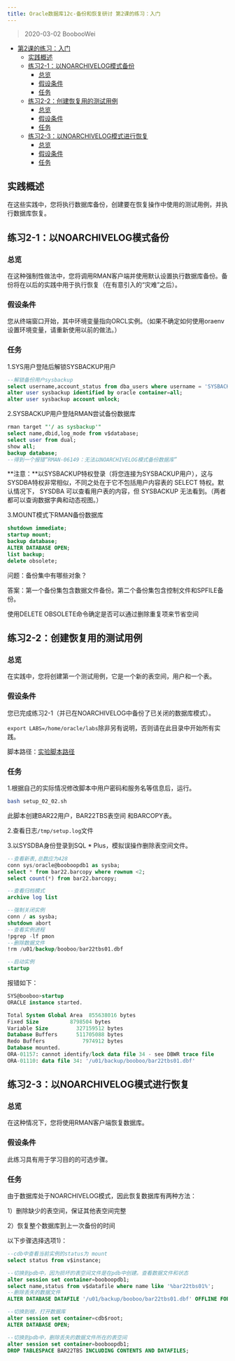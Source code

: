 ```yaml
---
title: Oracle数据库12c-备份和恢复研讨 第2课的练习：入门
---
```


> 2020-03-02 BoobooWei

<!-- MDTOC maxdepth:6 firsth1:1 numbering:0 flatten:0 bullets:1 updateOnSave:1 -->

- [第2课的练习：入门](#第2课的练习：入门)
  - [实践概述](#实践概述)
  - [练习2-1：以NOARCHIVELOG模式备份](#练习2-1：以noarchivelog模式备份)
    - [总览](#总览)
    - [假设条件](#假设条件)
    - [任务](#任务)
  - [练习2-2：创建恢复用的测试用例](#练习2-2：创建恢复用的测试用例)
    - [总览](#总览)
    - [假设条件](#假设条件)
    - [任务](#任务)
  - [练习2-3：以NOARCHIVELOG模式进行恢复](#练习2-3：以noarchivelog模式进行恢复)
    - [总览](#总览)
    - [假设条件](#假设条件)
    - [任务](#任务)

<!-- /MDTOC -->

## 实践概述

在这些实践中，您将执行数据库备份，创建要在恢复操作中使用的测试用例，并执行数据库恢复。

## 练习2-1：以NOARCHIVELOG模式备份

### 总览

在这种强制性做法中，您将调用RMAN客户端并使用默认设置执行数据库备份。备份将在以后的实践中用于执行恢复（在有意引入的“灾难”之后）。

### 假设条件

您从终端窗口开始，其中环境变量指向ORCL实例。（如果不确定如何使用oraenv设置环境变量，请重新使用以前的做法。）

### 任务

1.SYS用户登陆后解锁SYSBACKUP用户

```sql
--解锁备份用户sysbackup
select username,account_status from dba_users where username = 'SYSBACKUP';
alter user sysbackup identified by oracle container=all;
alter user sysbackup account unlock;
```

2.SYSBACKUP用户登陆RMAN尝试备份数据库

```sql
rman target "'/ as sysbackup'"
select name,dbid,log_mode from v$database;
select user from dual;
show all;
backup database;
--得到一个报错“RMAN-06149：无法以NOARCHIVELOG模式备份数据库”
```

**注意：**以SYSBACKUP特权登录（将您连接为SYSBACKUP用户），这与SYSDBA特权非常相似，不同之处在于它不包括用户内容表的 SELECT 特权。默认情况下， SYSDBA 可以查看用户表的内容，但 SYSBACKUP 无法看到。（两者都可以查询数据字典和动态视图。）

3.MOUNT模式下RMAN备份数据库

```sql
shutdown immediate;
startup mount;
backup database;
ALTER DATABASE OPEN;
list backup;
delete obsolete;
```

问题：备份集中有哪些对象？

答案：第一个备份集包含数据文件备份。第二个备份集包含控制文件和SPFILE备份。

使用DELETE OBSOLETE命令确定是否可以通过删除重复项来节省空间

## 练习2-2：创建恢复用的测试用例

### 总览

在实践中，您将创建第一个测试用例，它是一个新的表空间，用户和一个表。

### 假设条件

您已完成练习2-1（并已在NOARCHIVELOG中备份了已关闭的数据库模式）。

`export LABS=/home/oracle/labs`除非另有说明，否则请在此目录中开始所有实践。

脚本路径：[实验脚本路径](labs)

### 任务

1.根据自己的实际情况修改脚本中用户密码和服务名等信息后，运行。

```bash
bash setup_02_02.sh
```

此脚本创建BAR22用户，BAR22TBS表空间 和BARCOPY表。

2.查看日志`/tmp/setup.log`文件

3.以SYSDBA身份登录到SQL \* Plus，模拟误操作删除表空间文件。

```sql
--查看新表,总数应为428
conn sys/oracle@booboopdb1 as sysba;
select * from bar22.barcopy where rownum <2;
select count(*) from bar22.barcopy;

--查看归档模式
archive log list

--强制关闭实例
conn / as sysba;
shutdown abort
--查看实例进程
!pgrep -lf pmon
--删除数据文件
!rm /u01/backup/booboo/bar22tbs01.dbf

--启动实例
startup
```

报错如下：

```sql
SYS@booboo>startup
ORACLE instance started.

Total System Global Area  855638016 bytes
Fixed Size		    8798504 bytes
Variable Size		  327159512 bytes
Database Buffers	  511705088 bytes
Redo Buffers		    7974912 bytes
Database mounted.
ORA-01157: cannot identify/lock data file 34 - see DBWR trace file
ORA-01110: data file 34: '/u01/backup/booboo/bar22tbs01.dbf'
```

## 练习2-3：以NOARCHIVELOG模式进行恢复

### 总览

在这种情况下，您将使用RMAN客户端恢复数据库。

### 假设条件

此练习具有用于学习目的的可选步骤。

### 任务

由于数据库处于NOARCHIVELOG模式，因此恢复数据库有两种方法：

1）删除缺少的表空间，保证其他表空间完整

2）恢复整个数据库到上一次备份的时间

以下步骤选择选项1)：

```sql
--cdb中查看当前实例的status为 mount
select status from v$instance;

--切换到pdb中，因为损坏的表空间文件是在pdb中创建。查看数据文件和状态
alter session set container=booboopdb1;
select name,status from v$datafile where name like '%bar22tbs01%';
--删除丢失的数据文件
ALTER DATABASE DATAFILE '/u01/backup/booboo/bar22tbs01.dbf' OFFLINE FOR DROP;

--切换到根，打开数据库
alter session set container=cdb$root;
ALTER DATABASE OPEN;

--切换到pdb中，删除丢失的数据文件所在的表空间
alter session set container=booboopdb1;
DROP TABLESPACE BAR22TBS INCLUDING CONTENTS AND DATAFILES;
```
